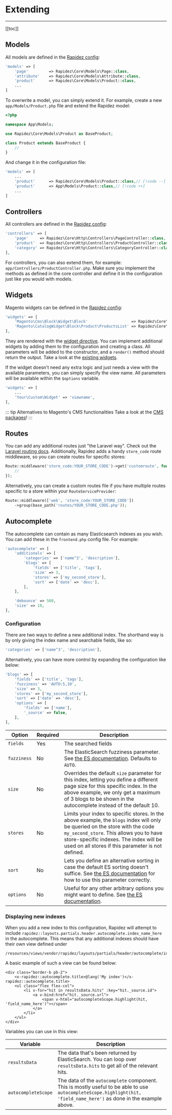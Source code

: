 # Extending

---

[[toc]]

## Models

All models are defined in the [Rapidez config](configuration.md#rapidez):

```php
'models' => [
    'page'         => Rapidez\Core\Models\Page::class,
    'attribute'    => Rapidez\Core\Models\Attribute::class,
    'product'      => Rapidez\Core\Models\Product::class,
    ...
]
```

To overwrite a model, you can simply extend it. For example, create a new `app/Models/Product.php` file and extend the Rapidez model:

```php
<?php

namespace App\Models;

use Rapidez\Core\Models\Product as BaseProduct;

class Product extends BaseProduct {
    //
}
```

And change it in the configuration file:

```php
'models' => [
    ...
    'product'      => Rapidez\Core\Models\Product::class,// [!code --]
    'product'      => App\Models\Product::class,// [!code ++]
    ...
]
```

## Controllers

All controllers are defined in the [Rapidez config](configuration.md#rapidez):

```php
'controllers' => [
    'page'     => Rapidez\Core\Http\Controllers\PageController::class,
    'product'  => Rapidez\Core\Http\Controllers\ProductController::class,
    'category' => Rapidez\Core\Http\Controllers\CategoryController::class,
],
```

For controllers, you can also extend them, for example: `app/Controllers/ProductController.php`. Make sure you implement the methods as defined in the core controller and define it in the configuration just like you would with models.

## Widgets

Magento widgets can be defined in the [Rapidez config](configuration.md#rapidez): 

```php
'widgets' => [
    'Magento\Cms\Block\Widget\Block'                   => Rapidez\Core\Widgets\Block::class,
    'Magento\CatalogWidget\Block\Product\ProductsList' => Rapidez\Core\Widgets\ProductList::class,
],
```

They are rendered with the [widget directive](theming.md#widget). You can implement additional widgets by adding them to the configuration and creating a class. All parameters will be added to the constructor, and a `render()` method should return the output. Take a look at the [existing widgets](https://github.com/rapidez/core/tree/master/src/Widgets).

If the widget doesn't need any extra logic and just needs a view with the available parameters, you can simply specify the view name. All parameters will be available within the `$options` variable.

```php
'widgets' => [
    ...
    'Your\Custom\Widget' => 'viewname',
],
```

::: tip Alternatives to Magento's CMS functionalities
Take a look at the [CMS packages](packages.md#cms)!
:::

## Routes

You can add any additional routes just "the Laravel way". Check out the [Laravel routing docs](https://laravel.com/docs/11.x/routing). Additionally, Rapidez adds a handy `store_code` route middleware, so you can create routes for specific stores:

```php
Route::middleware('store_code:YOUR_STORE_CODE')->get('customroute', function () {
    // 
});
```

Alternatively, you can create a custom routes file if you have multiple routes specific to a store within your `RouteServiceProvider`:

```php
Route::middleware(['web', 'store_code:YOUR_STORE_CODE'])
    ->group(base_path('routes/YOUR_STORE_CODE.php'));
```

## Autocomplete

The autocomplete can contain as many Elasticsearch indexes as you wish. You can add these in the `frontend.php` config file. For example:

```php
'autocomplete' => [
    'additionals' => [
        'categories' => ['name^3', 'description'],
        'blogs' => [
            'fields' => ['title', 'tags'],
            'size' => 3,
            'stores' => ['my_second_store'],
            'sort' => ['date' => 'desc'],
        ],
    ],

    'debounce' => 500,
    'size' => 10,
],
```

### Configuration

There are two ways to define a new additional index. The shorthand way is by only giving the index name and searchable fields, like so:

```php
'categories' => ['name^3', 'description'],
```

Alternatively, you can have more control by expanding the configuration like below:

```php
'blogs' => [
    'fields' => ['title', 'tags'],
    'fuzziness' => 'AUTO:5,10',
    'size' => 3,
    'stores' => ['my_second_store'],
    'sort' => ['date' => 'desc'],
    'options' => [
        'fields' => ['name'],
        '_source' => false,
    ],
],
```

| Option | Required | Description |
|---|---|---|
| `fields` | Yes | The searched fields |
| `fuzziness` | No | The ElasticSearch fuzziness parameter. See [the ES documentation](https://www.elastic.co/guide/en/elasticsearch/reference/7.17/common-options.html#fuzziness). Defaults to `AUTO`. |
| `size` | No | Overrides the default `size` parameter for this index, letting you define a different page size for this specific index. In the above example, we only get a maximum of 3 blogs to be shown in the autocomplete instead of the default 10. |
| `stores` | No | Limits your index to specific stores. In the above example, the `blogs` index will only be queried on the store with the code `my_second_store`. This allows you to have store-specific indexes. The index will be used on all stores if this parameter is not defined. |
| `sort` | No | Lets you define an alternative sorting in case the default ES sorting doesn't suffice. See [the ES documentation](https://www.elastic.co/guide/en/elasticsearch/reference/7.17/sort-search-results.html) for how to use this parameter correctly. |
| `options` | No | Useful for any other arbitrary options you might want to define. See [the ES documentation](https://www.elastic.co/guide/en/elasticsearch/reference/7.17/search-your-data.html). |

### Displaying new indexes

When you add a new index to this configuration, Rapidez will attempt to include `rapidez::layouts.partials.header.autocomplete.index_name_here` in the autocomplete. This means that any additional indexes should have their own view defined under
```
/resources/views/vendor/rapidez/layouts/partials/header/autocomplete/index_name_here.blade.php
```

A basic example of such a view can be found below:

```blade
<div class="border-b pb-2">
    <x-rapidez::autocomplete.title>@lang('My index')</x-rapidez::autocomplete.title>
    <ul class="flex flex-col">
        <li v-for="hit in resultsData.hits" :key="hit._source.id">
            <a v-bind:href="hit._source.url">
                <span v-html="autocompleteScope.highlight(hit, 'field_name_here')"></span>
            </a>
        </li>
    </ul>
</div>
```

Variables you can use in this view:


| Variable | Description |
|---|---|
| `resultsData` | The data that's been returned by ElasticSearch. You can loop over `resultsData.hits` to get all of the relevant hits. |
| `autocompleteScope` | The data of the `autocomplete` component. This is mostly useful to be able to use `autocompleteScope.highlight(hit, 'field_name_here')` as done in the example above. |
